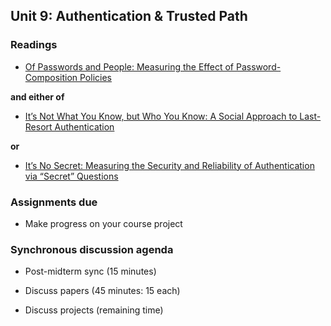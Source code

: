 ## Unit 9: Authentication & Trusted Path

### Readings

  - [Of Passwords and People: Measuring the Effect of Password-Composition Policies](https://users.ece.cmu.edu/~mmazurek/papers/chi2011_passwords_people.pdf)

**and either of**

  - [It’s Not What You Know, but Who You Know: A Social Approach to Last-Resort Authentication](http://robreeder.com/pubs/whoYouKnow_CHI09.pdf)

**or**

  - [It’s No Secret: Measuring the Security and Reliability of Authentication via “Secret” Questions](http://www.guanotronic.com/~serge/papers/oakland09.pdf)

### Assignments due

  - Make progress on your course project

### Synchronous discussion agenda

  - Post-midterm sync (15 minutes)

  - Discuss papers (45 minutes: 15 each)

  - Discuss projects (remaining time)
